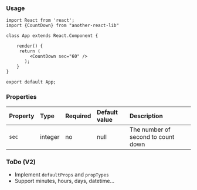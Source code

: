 ### Usage 

```
import React from 'react';
import {CountDown} from "another-react-lib" 

class App extends React.Component {
    
    render() {
     return (
         <CountDown sec="60" />     
       );       
    }
}

export default App;
```

### Properties

Property | Type | Required | Default value | Description
:--- | :--- | :--- | :--- | :---
`sec`|integer|no|null| The number of second to count down

### ToDo (V2)
- Implement `defaultProps` and `propTypes`
- Support minutes, hours, days, datetime...
